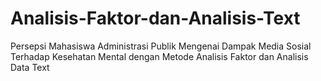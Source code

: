 # Analisis-Faktor-dan-Analisis-Text
Persepsi Mahasiswa Administrasi Publik Mengenai Dampak Media Sosial Terhadap Kesehatan Mental dengan Metode Analisis Faktor dan Analisis Data Text

